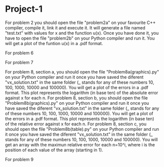 # Project-1
For problem 2 you should open the file "problem2a" on your favourite C++ compiler, compile it, link it and execute it. It will generate a file named "test.txt" with values for x and the function u(x). Once you have done it, you have to open the file "problem2b" on your Python compiler and run it. You will get a plot of the funtion u(x) in a .pdf format.

For problem 6

For problem 7

For problem 8, section a, you should open the file "Problem8a(graphics).py" on your Python compiler and run it once you have saved the diferent "vx_solution.txt" in the same folder (_ stands for any of these numbers 10, 100, 1000, 10000 and 100000). You will get a plot of the errors in a .pdf format. This plot represents the logarithm (in base ten) of the absolute error against x for each n.
For problem 8, section b, you should open the file "Problem8b(graphics).py" on your Python compiler and run it once you have saved the diferent "vx_solution.txt" in the same folder (_ stands for any of these numbers 10, 100, 1000, 10000 and 100000). You will get a plot of the errors in a .pdf format. This plot represents the logarithm (in base ten) of the relative error against x for each n.
For problem 8, section c, you should open the file "Problem8b(table).py" on your Python compiler and run it once you have saved the diferent "vx_solution.txt" in the same folder (_ stands for any of these numbers 10, 100, 1000, 10000 and 100000). You will get an array with the maximun relative error for each n=10^i, where i is the position of each value of the array (starting in 1).

For problem 9
